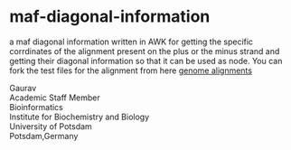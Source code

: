 # maf-diagonal-information
a maf diagonal information written in AWK for getting the specific corrdinates of the alignment present on the plus or the minus strand and getting their diagonal information so that it can be used as node. You can fork the test files for the alignment from here [genome alignments](https://github.com/lastz/lastz/tree/master/test_data)

Gaurav \
Academic Staff Member \
Bioinformatics \
Institute for Biochemistry and Biology \
University of Potsdam \
Potsdam,Germany
